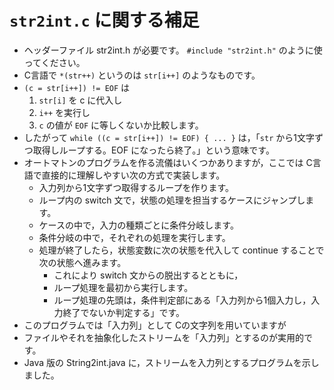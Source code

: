 # `str2int.c` に関する補足

* ヘッダーファイル str2int.h が必要です。 `#include "str2int.h"` のように使ってください。
* C言語で  `*(str++)` というのは `str[i++]` のようなものです。
* `(c = str[i++]) != EOF` は
    1. `str[i]` を c に代入し
    2. `i++` を実行し
    3. `c` の値が `EOF` に等しくないか比較します。
* したがって `while ((c = str[i++]) != EOF) { ... }` は，「`str` から1文字ずつ取得しループする。EOF になったら終了。」という意味です。
* オートマトンのプログラムを作る流儀はいくつかありますが，ここでは C言語で直接的に理解しやすい次の方式で実装します。
    * 入力列から1文字ずつ取得するループを作ります。
    * ループ内の switch 文で，状態の処理を担当するケースにジャンプします。
    * ケースの中で，入力の種類ごとに条件分岐します。
    * 条件分岐の中で，それぞれの処理を実行します。
    * 処理が終了したら，状態変数に次の状態を代入して continue することで次の状態へ進みます。
        * これにより switch 文からの脱出するとともに，
        * ループ処理を最初から実行します。
        * ループ処理の先頭は，条件判定部にある「入力列から1個入力し，入力終了でないか判定する」です。
* このプログラムでは「入力列」として Cの文字列を用いていますが
* ファイルやそれを抽象化したストリームを「入力列」とするのが実用的です。
* Java 版の String2int.java に，ストリームを入力列とするプログラムを示しました。
